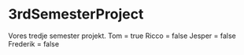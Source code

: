 # 3rdSemesterProject
Vores tredje semester projekt.
Tom = true
Ricco = false
Jesper = false
Frederik = false
